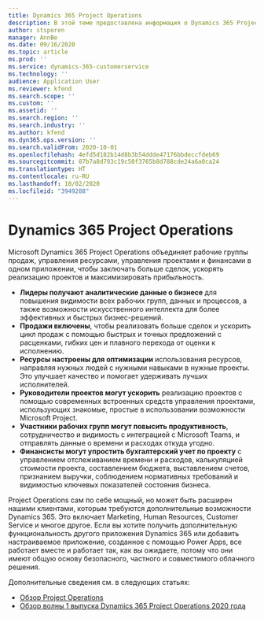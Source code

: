 ```yaml
---
title: Dynamics 365 Project Operations
description: В этой теме предоставлена информация о Dynamics 365 Project Operations.
author: stsporen
manager: AnnBe
ms.date: 09/16/2020
ms.topic: article
ms.prod: ''
ms.service: dynamics-365-customerservice
ms.technology: ''
audience: Application User
ms.reviewer: kfend
ms.search.scope: ''
ms.custom: ''
ms.assetid: ''
ms.search.region: ''
ms.search.industry: ''
ms.author: kfend
ms.dyn365.ops.version: ''
ms.search.validFrom: 2020-10-01
ms.openlocfilehash: 4efd5d182b14d8b3b54ddde47176bbdeccfdeb69
ms.sourcegitcommit: 87b7a8d793c19c50f3765b8d788cde24a6a0ca24
ms.translationtype: HT
ms.contentlocale: ru-RU
ms.lasthandoff: 10/02/2020
ms.locfileid: "3949288"
---
```

# <a name="dynamics-365-project-operations"></a>Dynamics 365 Project Operations

Microsoft Dynamics 365 Project Operations объединяет рабочие группы продаж, управления ресурсами, управления проектами и финансами в одном приложении, чтобы заключать больше сделок, ускорять реализацию проектов и максимизировать прибыльность.

-   **Лидеры получают аналитические данные о бизнесе** для повышения видимости всех рабочих групп, данных и процессов, а также возможности искусственного интеллекта для более эффективных и быстрых бизнес-решений.
-   **Продажи включены**, чтобы реализовать больше сделок и ускорить цикл продаж с помощью быстрых и точных предложений с расценками, гибких цен и плавного перехода от оценки к исполнению.
-   **Ресурсы настроены для оптимизации** использования ресурсов, направляя нужных людей с нужными навыками в нужные проекты. Это улучшает качество и помогает удерживать лучших исполнителей.
-   **Руководители проектов могут ускорить** реализацию проектов с помощью современных встроенных средств управления проектами, использующих знакомые, простые в использовании возможности Microsoft Project.
-   **Участники рабочих групп могут повысить продуктивность**, сотрудничество и видимость с интеграцией с Microsoft Teams, и отправлять данные о времени и расходах откуда угодно.
-   **Финансисты могут упростить бухгалтерский учет по проекту** с управлением отслеживанием времени и расходов, калькуляцией стоимости проекта, составлением бюджета, выставлением счетов, признанием выручки, соблюдением нормативных требований и видимостью ключевых показателей состояния бизнеса.

Project Operations сам по себе мощный, но может быть расширен нашими клиентами, которым требуются дополнительные возможности Dynamics 365. Это включает Marketing, Human Resources, Customer Service и многое другое. Если вы хотите получить дополнительную функциональность другого приложения Dynamics 365 или добавить настраиваемое приложение, созданное с помощью Power Apps, все работает вместе и работает так, как вы ожидаете, потому что они имеют общую основу безопасного, частного и совместимого облачного решения.

Дополнительные сведения см. в следующих статьях:

- [Обзор Project Operations](https://dynamics.microsoft.com/en-us/project-operations/overview/)
- [Обзор волны 1 выпуска Dynamics 365 Project Operations 2020 года](https://docs.microsoft.com/dynamics365-release-plan/2020wave1/dynamics365-project-operations/)

